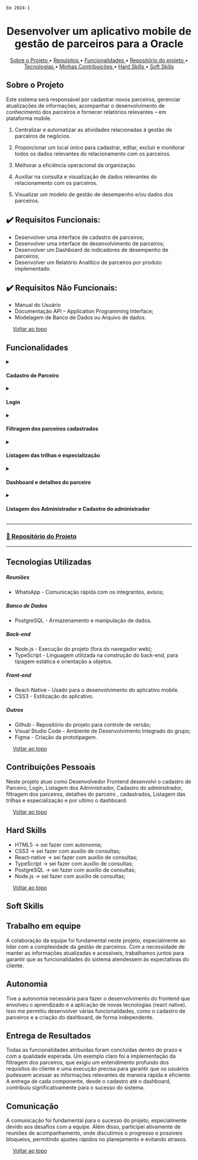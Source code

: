 `Em 2024-1`

<span id="topo">
<h1 align="center"><b>Desenvolver um aplicativo mobile de gestão de parceiros para a Oracle</h1></b>

<p align="center">
  <a href ="#sobre-o-projeto"> Sobre o Projeto </a>  • 
  <a href ="#requisitos">Requisitos </a>  • 
  <a href ="#funcionalidades">Funcionalidades </a>  • 
  <a href ="#repositorio"> Repositório do projeto </a>  • 
  <a href ="#tecnologias-utilizadas"> Tecnologias </a>  •
  <a href ="#contribuições"> Minhas Contribuições </a>  •
  <a href ="#hard-skills"> Hard Skills </a> •
  <a href ="#soft-skills"> Soft Skills </a>
 
</p>

<span id="sobre-o-projeto">

## Sobre o Projeto

Este sistema será responsável por cadastrar novos parceiros, gerenciar atualizações de informações, acompanhar o desenvolvimento de conhecimento dos parceiros e fornecer relatórios relevantes – em plataforma mobile.

1. Centralizar e automatizar as atividades relacionadas à gestão de parceiros de negócios.

2. Proporcionar um local único para cadastrar, editar, excluir e monitorar todos os dados relevantes do relacionamento com os parceiros.

3. Melhorar a eficiência operacional da organização.

4. Auxiliar na consulta e visualização de dados relevantes do relacionamento com os parceiros.

5. Visualizar um modelo de gestão de desempenho e/ou dados dos parceiros.

<span id="requisitos">

## ✔️ Requisitos Funcionais:

<ul>
<li> Desenvolver uma interface de cadastro de parceiros;</li>
<li> Desenvolver uma interface de desenvolvimento de parceiros;</li>
<li> Desenvolver um Dashboard de indicadores de desempenho de parceiros;</li>
<li> Desenvolver um Relatório Analítico de parceiros por produto implementado.</li>
</ul>

## ✔️ Requisitos Não Funcionais:

<ul>
<li>Manual do Usuário</li>
<li>Documentação API – Application Programming Interface;</li>
<li>Modelagem de Banco de Dados ou Arquivo de dados.</li>
</ul>

<img src="https://cdn-icons-png.flaticon.com/512/959/959208.png" width="14"> [Voltar ao topo](#topo)

<span id="funcionalidades">

## Funcionalidades

<details>
  <summary>
    <h4 align="left">Cadastro de Parceiro</h4>
  </summary>
  <img src="https://github.com/user-attachments/assets/499cea72-5ee8-4557-9385-516e40a2e2ef" width="250px">
</details>

<details>
  <summary>
    <h4 align="left">Login</h4>
  </summary>
  <img src="https://github.com/user-attachments/assets/198e6c40-4e7b-4c56-adeb-70d2ee7f4de5" width="250px">
</details>

<details>
  <summary> 
    <h4 align="left">Filtragem dos parceiros cadastrados </h4>
  </summary>
  <img src="https://github.com/user-attachments/assets/ac3cf4a5-b5eb-4b6b-acdd-714a861c9466" width="250px">
</details>

<details>
  <summary> 
    <h4 align="left">Listagem das trilhas e especialização</h4>
  </summary>
  <img src="https://github.com/user-attachments/assets/14887196-3021-49e8-9aeb-6e4d712d3be7" width="250px">
  
</details>

<details>
  <summary> 
    <h4 align="left">Dashboard e detalhes do parceiro</h4>
  </summary>
  <img src="https://github.com/user-attachments/assets/ce277e15-2624-4914-904a-75dcf4034909" width="250px">
</details>

<details>
  <summary>
    <h4 align="left">Listagem dos Administrador e Cadastro do administrador</h4>
  </summary>
  <img src="https://github.com/user-attachments/assets/cb9969f2-da8b-4056-a81c-5b5d7a7199fe" width="250px">
</details>

<span id="repositorio">

---
### [📕 Repositório do Projeto ](https://github.com/douglaswe/API-5-ADS)
---

## Tecnologias Utilizadas

##### Reuniões

- WhatsApp - Comunicação rápida com os integrantes, avisos;

##### Banco de Dados
 
   - PostgreSQL - Armazenamento e manipulação de dados.

##### Back-end  
  
  - Node.js - Execução do projeto (fora do navegador web);
  - TypeScript - Linguagem utilizada na construção do back-end, para tipagem estática e orientação a objetos.

##### Front-end 
 
  - React-Native - Usado para o desenvolvimento do aplicativo mobile.
  - CSS3 - Estilização do aplicativo.
  
##### Outros
 
  - Github - Repositório do projeto para controle de versão;
  - Visual Studio Code - Ambiente de Desenvolvimento Integrado do grupo;
  - Figma - Criação da prototipagem.

<img src="https://cdn-icons-png.flaticon.com/512/959/959208.png" width="14"> [Voltar ao topo](#topo)

<span id="contribuições">

## Contribuições Pessoais

Neste projeto atuei como Desenvolvedor Frontend desenvolvi o cadastro de Parceiro, Login, Listagem dos Administrador, Cadastro do administrador, filtragem dos parceiros, detalhes do parceiro , cadastrados, Listagem das trilhas e especialização e por ultimo o dashboard.   

<img src="https://cdn-icons-png.flaticon.com/512/959/959208.png" width="14"> [Voltar ao topo](#topo)

<span id="#hard-skills">

## Hard Skills

* HTML5 → sei fazer com autonomia;
* CSS3 → sei fazer com auxílio de consultas;
* React-native → sei fazer com auxílio de consultas;
* TypeScript → sei fazer com auxílio de consultas;
* PostgreSQL → sei fazer com auxílio de consultas;
* Node.js → sei fazer com auxílio de consultas;
  
<img src="https://cdn-icons-png.flaticon.com/512/959/959208.png" width="14"> [Voltar ao topo](#topo)

<span id="soft-skills">

## Soft Skills

## Trabalho em equipe
A colaboração da equipe foi fundamental neste projeto, especialmente ao lidar com a complexidade da gestão de parceiros. Com a necessidade de manter as informações atualizadas e acessíveis, trabalhamos juntos para garantir que as funcionalidades do sistema atendessem às expectativas do cliente. 

## Autonomia
Tive a autonomia necessária para fazer o desenvolvimento do frontend que envolveu o aprendizado e a aplicação de novas tecnologias (react native). Isso me permitiu desenvolver várias funcionalidades, como o cadastro de parceiros e a criação do dashboard, de forma independente. 

## Entrega de Resultados
Todas as funcionalidades atribuídas foram concluídas dentro do prazo e com a qualidade esperada. Um exemplo claro foi a implementação da filtragem dos parceiros, que exigiu um entendimento profundo dos requisitos do cliente e uma execução precisa para garantir que os usuários pudessem acessar as informações relevantes de maneira rápida e eficiente. A entrega de cada componente, desde o cadastro até o dashboard, contribuiu significativamente para o sucesso do sistema.

## Comunicação
A comunicação foi fundamental para o sucesso do projeto, especialmente devido aos desafios com a equipe. Além disso, participei ativamente de reuniões de acompanhamento, onde discutimos o progresso e possíveis bloqueios, permitindo ajustes rápidos no planejamento e evitando atrasos.

<img src="https://cdn-icons-png.flaticon.com/512/959/959208.png" width="14"> [Voltar ao topo](#topo)
